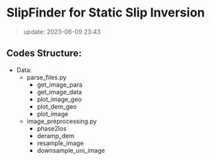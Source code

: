 # SlipFinder for Static Slip Inversion
> update: 2023-06-09 23:43  

## Codes Structure:
- Data:
  - parse_files.py
    - get_image_para
    - get_image_data
    - plot_image_geo
    - plot_dem_geo
    - plot_image 
  - image_preprocessing.py
    - phase2los
    - deramp_dem
    - resample_image
    - downsample_uni_image

  

